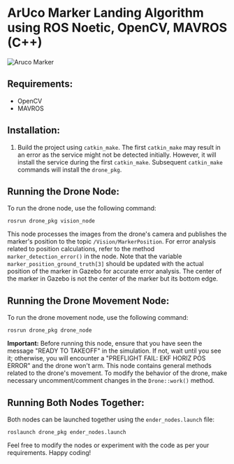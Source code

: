 # ArUco Marker Landing Algorithm using ROS Noetic, OpenCV, MAVROS (C++)

![Aruco Marker](https://github.com/ender-yagcilar/Drone-Marker-Landing/assets/136696120/87fc995d-9b5d-40d8-bf9b-7ff7662dbbe3)


## Requirements:
- OpenCV
- MAVROS

## Installation:
1. Build the project using `catkin_make`. The first `catkin_make` may result in an error as the service might not be detected initially. However, it will install the service during the first `catkin_make`. Subsequent `catkin_make` commands will install the `drone_pkg`.

## Running the Drone Node:
To run the drone node, use the following command:
```
rosrun drone_pkg vision_node
```
This node processes the images from the drone's camera and publishes the marker's position to the topic `/Vision/MarkerPosition`. For error analysis related to position calculations, refer to the method `marker_detection_error()` in the node. Note that the variable `marker_position_ground_truth[3]` should be updated with the actual position of the marker in Gazebo for accurate error analysis. The center of the marker in Gazebo is not the center of the marker but its bottom edge.

## Running the Drone Movement Node:
To run the drone movement node, use the following command:
```
rosrun drone_pkg drone_node
```
**Important:** Before running this node, ensure that you have seen the message "READY TO TAKEOFF" in the simulation. If not, wait until you see it; otherwise, you will encounter a "PREFLIGHT FAIL: EKF HORIZ POS ERROR" and the drone won't arm. This node contains general methods related to the drone's movement. To modify the behavior of the drone, make necessary uncomment/comment changes in the `Drone::work()` method.

## Running Both Nodes Together:
Both nodes can be launched together using the `ender_nodes.launch` file:
```
roslaunch drone_pkg ender_nodes.launch
```

Feel free to modify the nodes or experiment with the code as per your requirements. Happy coding!

